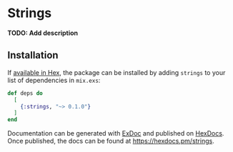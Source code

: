 # Strings

**TODO: Add description**

## Installation

If [available in Hex](https://hex.pm/docs/publish), the package can be installed
by adding `strings` to your list of dependencies in `mix.exs`:

```elixir
def deps do
  [
    {:strings, "~> 0.1.0"}
  ]
end
```

Documentation can be generated with [ExDoc](https://github.com/elixir-lang/ex_doc)
and published on [HexDocs](https://hexdocs.pm). Once published, the docs can
be found at <https://hexdocs.pm/strings>.

